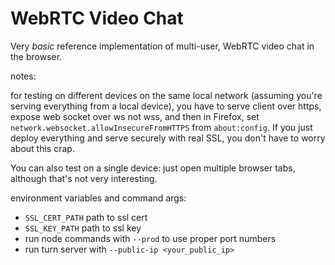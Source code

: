 # WebRTC Video Chat

Very *basic* reference implementation of multi-user, WebRTC video chat in the browser.

notes:

for testing on different devices on the same local network (assuming you're serving everything from a local device), you have to serve client over https, expose web socket over ws not wss, and then in Firefox, set `network.websocket.allowInsecureFromHTTPS` from `about:config`. If you just deploy everything and serve securely with real SSL, you don't have to worry about this crap.

You can also test on a single device: just open multiple browser tabs, although that's not very interesting.

environment variables and command args:

- `SSL_CERT_PATH` path to ssl cert
- `SSL_KEY_PATH` path to ssl key
- run node commands with `--prod` to use proper port numbers
- run turn server with `--public-ip <your_public_ip>`